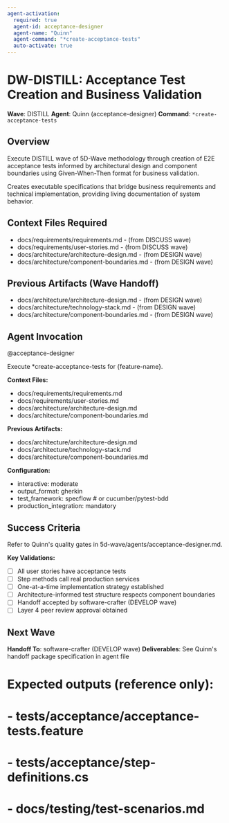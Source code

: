 ```yaml
---
agent-activation:
  required: true
  agent-id: acceptance-designer
  agent-name: "Quinn"
  agent-command: "*create-acceptance-tests"
  auto-activate: true
---
```


# DW-DISTILL: Acceptance Test Creation and Business Validation

**Wave**: DISTILL
**Agent**: Quinn (acceptance-designer)
**Command**: `*create-acceptance-tests`

## Overview

Execute DISTILL wave of 5D-Wave methodology through creation of E2E acceptance tests informed by architectural design and component boundaries using Given-When-Then format for business validation.

Creates executable specifications that bridge business requirements and technical implementation, providing living documentation of system behavior.

## Context Files Required

- docs/requirements/requirements.md - (from DISCUSS wave)
- docs/requirements/user-stories.md - (from DISCUSS wave)
- docs/architecture/architecture-design.md - (from DESIGN wave)
- docs/architecture/component-boundaries.md - (from DESIGN wave)

## Previous Artifacts (Wave Handoff)

- docs/architecture/architecture-design.md - (from DESIGN wave)
- docs/architecture/technology-stack.md - (from DESIGN wave)
- docs/architecture/component-boundaries.md - (from DESIGN wave)

## Agent Invocation

@acceptance-designer

Execute *create-acceptance-tests for {feature-name}.

**Context Files:**
- docs/requirements/requirements.md
- docs/requirements/user-stories.md
- docs/architecture/architecture-design.md
- docs/architecture/component-boundaries.md

**Previous Artifacts:**
- docs/architecture/architecture-design.md
- docs/architecture/technology-stack.md
- docs/architecture/component-boundaries.md

**Configuration:**
- interactive: moderate
- output_format: gherkin
- test_framework: specflow  # or cucumber/pytest-bdd
- production_integration: mandatory

## Success Criteria

Refer to Quinn's quality gates in 5d-wave/agents/acceptance-designer.md.

**Key Validations:**
- [ ] All user stories have acceptance tests
- [ ] Step methods call real production services
- [ ] One-at-a-time implementation strategy established
- [ ] Architecture-informed test structure respects component boundaries
- [ ] Handoff accepted by software-crafter (DEVELOP wave)
- [ ] Layer 4 peer review approval obtained

## Next Wave

**Handoff To**: software-crafter (DEVELOP wave)
**Deliverables**: See Quinn's handoff package specification in agent file

# Expected outputs (reference only):
# - tests/acceptance/acceptance-tests.feature
# - tests/acceptance/step-definitions.cs
# - docs/testing/test-scenarios.md
